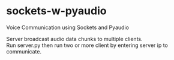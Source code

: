 # sockets-w-pyaudio
Voice Communication using Sockets and Pyaudio  
  
Server broadcast audio data chunks to multiple clients.  
Run server.py then run two or more client by entering server ip to communicate.
